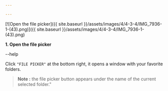 ```yaml
---

---
```


[![Open the file picker]({{ site.baseurl }}/assets/images/4/4-3-4/IMG_7936-1-(43).png)]({{
site.baseurl }}/assets/images/4/4-3-4/IMG_7936-1-(43).png)

**1. Open the file picker**

--help

Click `"FILE PICKER"` at the bottom right, it opens a window with your favorite folders.

> **Note :** the file picker button appears under the name of the current selected folder."
